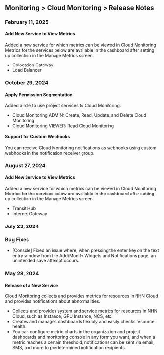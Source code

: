 ## Monitoring > Cloud Monitoring > Release Notes

### February 11, 2025

#### Add New Service to View Metrics

Added a new service for which metrics can be viewed in Cloud Monitoring  
Metrics for the services below are available in the dashboard after setting up collection in the Manage Metrics screen.
* Colocation Gateway
* Load Balancer

### October 29, 2024

#### Apply Permission Segmentation
Added a role to use project services to Cloud Monitoring.
- Cloud Monitoring ADMIN: Create, Read, Update, and Delete Cloud Monitoring
- Cloud Monitoring VIEWER: Read Cloud Monitoring

#### Support for Custom Webhooks
You can receive Cloud Monitoring notifications as webhooks using custom webhooks in the notification receiver group.

### August 27, 2024

#### Add New Service to View Metrics

Added a new service for which metrics can be viewed in Cloud Monitoring  
Metrics for the services below are available in the dashboard after setting up collection in the Manage Metrics screen.
* Transit Hub
* Internet Gateway

### July 23, 2024

### Bug Fixes
* [Console] Fixed an issue where, when pressing the enter key on the text entry window from the Add/Modify Widgets and Notifications page, an unintended save attempt occurs.

### May 28, 2024

#### Release of a New Service
Cloud Monitoring collects and provides metrics for resources in NHN Cloud and provides notifications about abnormalities. 
* Collects and provides system and service metrics for resources in NHN Cloud, such as Instance, GPU Instance, NCS, etc.
* Creates and manages dashboards flexibly and easily checks resource health.
* You can configure metric charts in the organization and project dashboards and monitoring console in any form you want, and when a metric reaches a certain threshold, notifications can be sent via email, SMS, and more to predetermined notification recipients.
